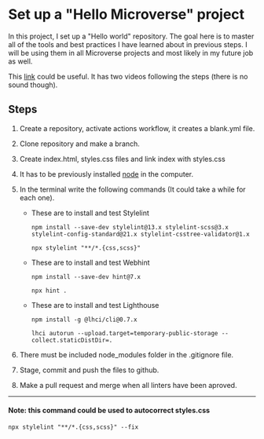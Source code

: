 # Set up a "Hello Microverse" project

In this project, I set up a "Hello world" repository. The goal here is to master all of the tools and best practices I have learned about in previous steps. I will be using them in all Microverse projects and most likely in my future job as well.

This [link](https://questions.microverse.org/t/configure-linters-for-html-and-css/2009) could be useful. It has two videos following the steps (there is no sound though).

## Steps

1. Create a repository, activate actions workflow, it creates a blank.yml file.
2. Clone repository and make a branch.
3. Create index.html, styles.css files and link index with styles.css
4. It has to be previously installed [node](https://nodejs.org/en/download/) in the computer.
5. In the terminal write the following commands (It could take a while for each one).

   - These are to install and test Stylelint
       
      ``` npm install --save-dev stylelint@13.x stylelint-scss@3.x stylelint-config-standard@21.x stylelint-csstree-validator@1.x ```
      
      ``` npx stylelint "**/*.{css,scss}" ```
       
   - These are to install and test Webhint
   
      ``` npm install --save-dev hint@7.x ```
      
      ``` npx hint . ```
      
   - These are to install and test Lighthouse
   
      ``` npm install -g @lhci/cli@0.7.x ```
      
      ``` lhci autorun --upload.target=temporary-public-storage --collect.staticDistDir=. ```

6. There must be included node_modules folder in the .gitignore file.
7. Stage, commit and push the files to github.
8. Make a pull request and merge when all linters have been aproved.



---
#### Note: this command could be used to autocorrect styles.css

``` npx stylelint "**/*.{css,scss}" --fix ``` 
